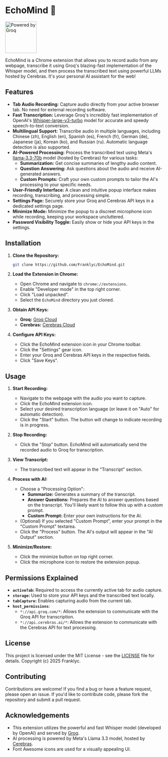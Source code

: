 # EchoMind 🧠

<a href="https://groq.com" target="_blank" rel="noopener noreferrer">
    <img src="https://groq.com/wp-content/uploads/2024/03/PBG-mark1-color.svg" alt="Powered by Groq" width="100">
</a>

EchoMind is a Chrome extension that allows you to record audio from any webpage, transcribe it using Groq's blazing-fast implementation of the Whisper model, and then process the transcribed text using powerful LLMs hosted by Cerebras. It's your personal AI assistant for the web!

## Features

*   **Tab Audio Recording:** Capture audio directly from your active browser tab. No need for external recording software.
*   **Fast Transcription:** Leverage Groq's incredibly fast implementation of OpenAI's [Whisper-large-v3-turbo](https://console.groq.com/docs/models) model for accurate and speedy speech-to-text conversion.
*   **Multilingual Support:** Transcribe audio in multiple languages, including Chinese (zh), English (en), Spanish (es), French (fr), German (de), Japanese (ja), Korean (ko), and Russian (ru). Automatic language detection is also supported.
*   **AI-Powered Processing:** Process the transcribed text using Meta's [llama-3.3-70b](https://inference-docs.cerebras.ai/introduction) model (hosted by Cerebras) for various tasks:
    *   **Summarization:** Get concise summaries of lengthy audio content.
    *   **Question Answering:** Ask questions about the audio and receive AI-generated answers.
    *   **Custom Prompts:** Craft your own custom prompts to tailor the AI's processing to your specific needs.
*   **User-Friendly Interface:** A clean and intuitive popup interface makes recording, transcribing, and processing simple.
*   **Settings Page:** Securely store your Groq and Cerebras API keys in a dedicated settings page.
*   **Minimize Mode:** Minimize the popup to a discreet microphone icon while recording, keeping your workspace uncluttered.
*   **Password Visibility Toggle:** Easily show or hide your API keys in the settings.

## Installation

1.  **Clone the Repository:**

    ```bash
    git clone https://github.com/Franklyc/EchoMind.git
    ```

2.  **Load the Extension in Chrome:**

    *   Open Chrome and navigate to `chrome://extensions`.
    *   Enable "Developer mode" in the top right corner.
    *   Click "Load unpacked".
    *   Select the `EchoMind` directory you just cloned.

3.  **Obtain API Keys:**

    *   **Groq:** [Groq Cloud](https://console.groq.com/playground)
    *   **Cerebras:** [Cerebras Cloud](https://cloud.cerebras.ai)

4.  **Configure API Keys:**

    *   Click the EchoMind extension icon in your Chrome toolbar.
    *   Click the "Settings" gear icon.
    *   Enter your Groq and Cerebras API keys in the respective fields.
    *   Click "Save Keys".

## Usage

1.  **Start Recording:**
    *   Navigate to the webpage with the audio you want to capture.
    *   Click the EchoMind extension icon.
    *   Select your desired transcription language (or leave it on "Auto" for automatic detection).
    *   Click the "Start" button. The button will change to indicate recording is in progress.

2.  **Stop Recording:**
    *   Click the "Stop" button. EchoMind will automatically send the recorded audio to Groq for transcription.

3.  **View Transcript:**
    *   The transcribed text will appear in the "Transcript" section.

4.  **Process with AI:**
    *   Choose a "Processing Option":
        *   **Summarize:** Generates a summary of the transcript.
        *   **Answer Questions:** Prepares the AI to answer questions based on the transcript. You'll likely want to follow this up with a custom prompt.
        *   **Custom Prompt:** Enter your own instructions for the AI.
    *   (Optional) If you selected "Custom Prompt", enter your prompt in the "Custom Prompt" textarea.
    *   Click the "Process" button. The AI's output will appear in the "AI Output" section.

5. **Minimize/Restore:**
    * Click the minimize button on top right corner.
    * Click the microphone icon to restore the extension popup.

## Permissions Explained

*   **`activeTab`:** Required to access the currently active tab for audio capture.
*   **`storage`:** Used to store your API keys and the transcribed text locally.
*   **`tabCapture`:** Enables capturing audio from the current tab.
*  **`host_permissions`**:
    *   `*://api.groq.com/*`: Allows the extension to communicate with the Groq API for transcription.
    *   `*://api.cerebras.ai/*`: Allows the extension to communicate with the Cerebras API for text processing.

## License

This project is licensed under the MIT License - see the [LICENSE](LICENSE) file for details. Copyright (c) 2025 Franklyc.

## Contributing

Contributions are welcome! If you find a bug or have a feature request, please open an issue. If you'd like to contribute code, please fork the repository and submit a pull request.

## Acknowledgements

*   This extension utilizes the powerful and fast Whisper model (developed by OpenAI) and served by [Groq](https://groq.com/).
*   AI processing is powered by Meta's Llama 3.3 model, hosted by [Cerebras](https://www.cerebras.ai/).
*   Font Awesome icons are used for a visually appealing UI.